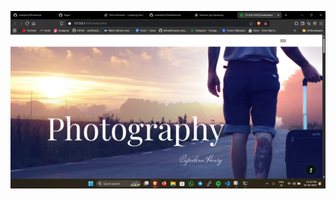 ![image alt](https://github.com/codebine/Photoshop/blob/b55375ed9439c3bd36d413d5da22c9b68a614bdf/screenshots/image.png)
